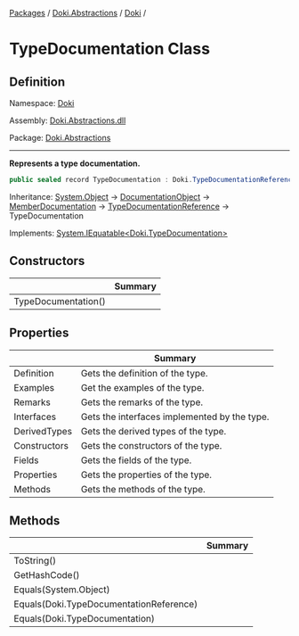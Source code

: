 [Packages](../../README.md) / [Doki.Abstractions](../README.md) / [Doki](README.md) / 

# TypeDocumentation Class

## Definition

Namespace: [Doki](README.md)

Assembly: [Doki.Abstractions.dll](../README.md)

Package: [Doki.Abstractions](https://www.nuget.org/packages/Doki.Abstractions)

---

**Represents a type documentation.**

```csharp
public sealed record TypeDocumentation : Doki.TypeDocumentationReference
```

Inheritance: [System.Object](https://learn.microsoft.com/en-us/dotnet/api/System.Object) → [DocumentationObject](Doki.DocumentationObject.md) → [MemberDocumentation](Doki.MemberDocumentation.md) → [TypeDocumentationReference](Doki.TypeDocumentationReference.md) → TypeDocumentation

Implements: [System.IEquatable&lt;Doki.TypeDocumentation&gt;](https://learn.microsoft.com/en-us/dotnet/api/System.IEquatable&lt;Doki.TypeDocumentation&gt;)

## Constructors

|   |Summary|
|---|---|
|TypeDocumentation()||


## Properties

|   |Summary|
|---|---|
|Definition|Gets the definition of the type.|
|Examples|Get the examples of the type.|
|Remarks|Gets the remarks of the type.|
|Interfaces|Gets the interfaces implemented by the type.|
|DerivedTypes|Gets the derived types of the type.|
|Constructors|Gets the constructors of the type.|
|Fields|Gets the fields of the type.|
|Properties|Gets the properties of the type.|
|Methods|Gets the methods of the type.|


## Methods

|   |Summary|
|---|---|
|ToString()||
|GetHashCode()||
|Equals(System.Object)||
|Equals(Doki.TypeDocumentationReference)||
|Equals(Doki.TypeDocumentation)||


